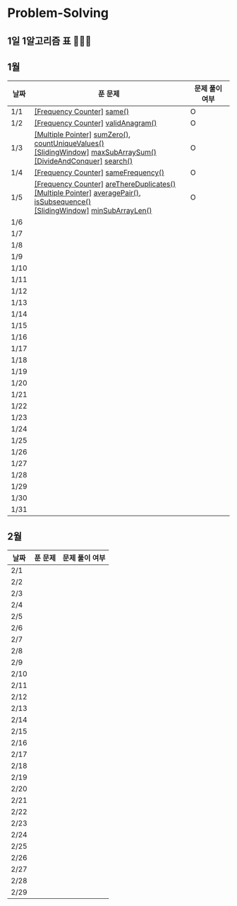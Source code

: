 # Problem-Solving

## 1일 1알고리즘 표 👩🏻‍💻

## 1월

| 날짜 | 푼 문제                                                                                                                                                                                                                                                                                                                                                                                                                 | 문제 풀이 여부 |
| ---- | ----------------------------------------------------------------------------------------------------------------------------------------------------------------------------------------------------------------------------------------------------------------------------------------------------------------------------------------------------------------------------------------------------------------------- | -------------- |
| 1/1  | [[Frequency Counter]](./FrequencyCounter/FrequecyCounter.md) [same()](./FrequencyCounter/same.ts)                                                                                                                                                                                                                                                                                                                       | O              |
| 1/2  | [[Frequency Counter]](./FrequencyCounter/FrequecyCounter.md) [validAnagram()](./FrequencyCounter/validAnagram.ts)                                                                                                                                                                                                                                                                                                       | O              |
| 1/3  | [[Multiple Pointer]](./MultiplePointer/MultiplePointer.md) [sumZero()](./MultiplePointer/sumZero.ts), [countUniqueValues()](./MultiplePointer/countUniqueValues.ts) <br/> [[SlidingWindow]](./SlidingWindow/SlidingWindow.md) [maxSubArraySum()](./SlidingWindow/maxSubArraySum.ts) <br/> [[DivideAndConquer]](./DivideAndConquer/DivideAndConquer.md) [search()](./DivideAndConquer/search.ts)                         | O              |
| 1/4  | [[Frequency Counter]](./FrequencyCounter/FrequecyCounter.md) [sameFrequency()](./FrequencyCounter/sameFrequency.ts)                                                                                                                                                                                                                                                                                                     | O              |
| 1/5  | [[Frequency Counter]](./FrequencyCounter/FrequecyCounter.md) [areThereDuplicates()](./FrequencyCounter/areThereDuplicates.ts) <br/> [[Multiple Pointer]](./MultiplePointer/MultiplePointer.md) [averagePair()](./MultiplePointer/averagePair.ts), [isSubsequence()](./MultiplePointer/isSubsequence.ts) <br/> [[SlidingWindow]](./SlidingWindow/SlidingWindow.md) [minSubArrayLen()](./SlidingWindow/minSubArrayLen.ts) | O              |
| 1/6  |                                                                                                                                                                                                                                                                                                                                                                                                                         |                |
| 1/7  |                                                                                                                                                                                                                                                                                                                                                                                                                         |                |
| 1/8  |                                                                                                                                                                                                                                                                                                                                                                                                                         |                |
| 1/9  |                                                                                                                                                                                                                                                                                                                                                                                                                         |                |
| 1/10 |                                                                                                                                                                                                                                                                                                                                                                                                                         |                |
| 1/11 |                                                                                                                                                                                                                                                                                                                                                                                                                         |                |
| 1/12 |                                                                                                                                                                                                                                                                                                                                                                                                                         |                |
| 1/13 |                                                                                                                                                                                                                                                                                                                                                                                                                         |                |
| 1/14 |                                                                                                                                                                                                                                                                                                                                                                                                                         |                |
| 1/15 |                                                                                                                                                                                                                                                                                                                                                                                                                         |                |
| 1/16 |                                                                                                                                                                                                                                                                                                                                                                                                                         |                |
| 1/17 |                                                                                                                                                                                                                                                                                                                                                                                                                         |                |
| 1/18 |                                                                                                                                                                                                                                                                                                                                                                                                                         |                |
| 1/19 |                                                                                                                                                                                                                                                                                                                                                                                                                         |                |
| 1/20 |                                                                                                                                                                                                                                                                                                                                                                                                                         |                |
| 1/21 |                                                                                                                                                                                                                                                                                                                                                                                                                         |                |
| 1/22 |                                                                                                                                                                                                                                                                                                                                                                                                                         |                |
| 1/23 |                                                                                                                                                                                                                                                                                                                                                                                                                         |                |
| 1/24 |                                                                                                                                                                                                                                                                                                                                                                                                                         |                |
| 1/25 |                                                                                                                                                                                                                                                                                                                                                                                                                         |                |
| 1/26 |                                                                                                                                                                                                                                                                                                                                                                                                                         |                |
| 1/27 |                                                                                                                                                                                                                                                                                                                                                                                                                         |                |
| 1/28 |                                                                                                                                                                                                                                                                                                                                                                                                                         |                |
| 1/29 |                                                                                                                                                                                                                                                                                                                                                                                                                         |                |
| 1/30 |                                                                                                                                                                                                                                                                                                                                                                                                                         |                |
| 1/31 |                                                                                                                                                                                                                                                                                                                                                                                                                         |                |

## 2월

| 날짜 | 푼 문제 | 문제 풀이 여부 |
| ---- | ------- | -------------- |
| 2/1  |         |                |
| 2/2  |         |                |
| 2/3  |         |                |
| 2/4  |         |                |
| 2/5  |         |                |
| 2/6  |         |                |
| 2/7  |         |                |
| 2/8  |         |                |
| 2/9  |         |                |
| 2/10 |         |                |
| 2/11 |         |                |
| 2/12 |         |                |
| 2/13 |         |                |
| 2/14 |         |                |
| 2/15 |         |                |
| 2/16 |         |                |
| 2/17 |         |                |
| 2/18 |         |                |
| 2/19 |         |                |
| 2/20 |         |                |
| 2/21 |         |                |
| 2/22 |         |                |
| 2/23 |         |                |
| 2/24 |         |                |
| 2/25 |         |                |
| 2/26 |         |                |
| 2/27 |         |                |
| 2/28 |         |                |
| 2/29 |         |                |
